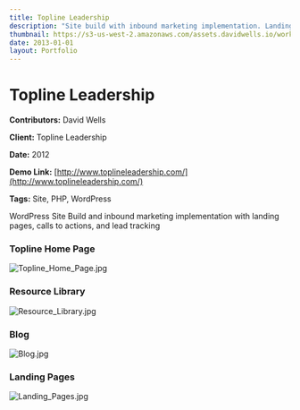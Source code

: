 ```yaml
---
title: Topline Leadership
description: "Site build with inbound marketing implementation. Landing pages, calls to actions, & lead tracking"
thumbnail: https://s3-us-west-2.amazonaws.com/assets.davidwells.io/work/topline-leadership-thumbnail.png
date: 2013-01-01
layout: Portfolio
---
```


# Topline Leadership

**Contributors:** David Wells

**Client:** Topline Leadership

**Date:** 2012

**Demo Link:** [http://www.toplineleadership.com/](http://www.toplineleadership.com/)

**Tags:** Site, PHP, WordPress

WordPress Site Build and inbound marketing implementation with landing pages, calls to actions, and lead tracking

### Topline Home Page

![](https://s3-us-west-2.amazonaws.com/assets.davidwells.io/work/topline-leadership-Topline_Home_Page.jpg "Topline_Home_Page.jpg")

### Resource Library

![](https://s3-us-west-2.amazonaws.com/assets.davidwells.io/work/topline-leadership-Resource_Library.jpg "Resource_Library.jpg")

### Blog

![](https://s3-us-west-2.amazonaws.com/assets.davidwells.io/work/topline-leadership-Blog.jpg "Blog.jpg")

### Landing Pages

![](https://s3-us-west-2.amazonaws.com/assets.davidwells.io/work/topline-leadership-Landing_Pages.jpg "Landing_Pages.jpg")
